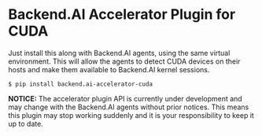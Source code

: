 Backend.AI Accelerator Plugin for CUDA
======================================

Just install this along with Backend.AI agents, using the same virtual environment.
This will allow the agents to detect CUDA devices on their hosts and make them
available to Backend.AI kernel sessions.

```console
$ pip install backend.ai-accelerator-cuda
```

**NOTICE:** The accelerator plugin API is currently under development and may change
with the Backend.AI agents without prior notices.  This means this plugin may stop
working suddenly and it is your responsibility to keep it up to date.
